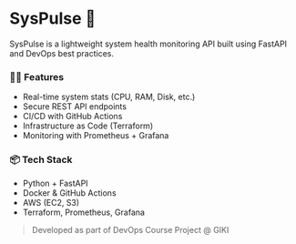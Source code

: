 # SysPulse 🚀

SysPulse is a lightweight system health monitoring API built using FastAPI and DevOps best practices.

### 👨‍💻 Features
- Real-time system stats (CPU, RAM, Disk, etc.)
- Secure REST API endpoints
- CI/CD with GitHub Actions
- Infrastructure as Code (Terraform)
- Monitoring with Prometheus + Grafana

### 📦 Tech Stack
- Python + FastAPI
- Docker & GitHub Actions
- AWS (EC2, S3)
- Terraform, Prometheus, Grafana

> Developed as part of DevOps Course Project @ GIKI
